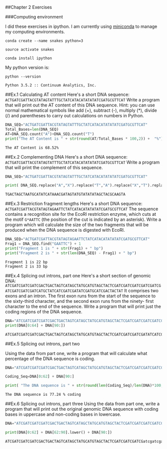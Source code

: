##Chapter 2 Exercises

###Computing environment

I did these exercises in ipython.  I am currently using [miniconda](http://conda.pydata.org/miniconda.html) to manage my computing environments.


`conda create --name snakes python=3`

`source activate snakes`

`conda install ipython`

My python version is:

`python --version`
```
Python 3.5.2 :: Continuum Analytics, Inc.
```


##Ex.1 Calculating AT content
Here's a short DNA sequence:
`ACTGATCGATTACGTATAGTATTTGCTATCATACATATATATCGATGCGTTCAT`
Write a program that will print out the AT content of this DNA sequence. Hint: you can use normal mathematical symbols like add (+), subtract (-), multiply (*), divide (/) and parentheses to carry out calculations on numbers in Python.

```python
DNA_SEQ="ACTGATCGATTACGTATAGTATTTGCTATCATACATATATATCGATGCGTTCAT"
Total_Bases=len(DNA_SEQ)
AT=DNA_SEQ.count("A")+DNA_SEQ.count("T")
print("The AT Content is " + str(round(AT/Total_Bases * 100,2)) +  "%")
```
```
The AT Content is 68.52%
```

##Ex.2 Complementing DNA
Here's a short DNA sequence:
 `ACTGATCGATTACGTATAGTATTTGCTATCATACATATATATCGATGCGTTCAT`
Write a program that will print the complement of this sequence.

```python
DNA_SEQ="ACTGATCGATTACGTATAGTATTTGCTATCATACATATATATCGATGCGTTCAT"

print( DNA_SEQ.replace("A","X").replace("T","A").replace("X","T").replace("G","X").replace("C","G").replace("X","C"))
```

```
TGACTAGCTAATGCATATCATAAACGATAGTATGTATATATAGCTACGCAAGTA
```

##Ex.3 Restriction fragment lengths
Here's a short DNA sequence:
`ACTGATCGATTACGTATAGTAGAATTCTATCATACATATATATCGATGCGTTCAT`
The sequence contains a recognition site for the EcoRI restriction enzyme, which cuts at the motif `G*AATTC` (the position of the cut is indicated by an asterisk). Write a program which will calculate the size of the two fragments that will be produced when the DNA sequence is digested with EcoRI.

```python
DNA_SEQ="ACTGATCGATTACGTATAGTAGAATTCTATCATACATATATATCGATGCGTTCAT"
Frag1 = DNA_SEQ.find("GAATTC") + 1
print("Fragment 1 is " + str(Frag1) + " bp")
print("Fragment 2 is " + str(len(DNA_SEQ) - Frag1) + " bp")
```
```
Fragment 1 is 22 bp
Fragment 2 is 33 bp
```

##Ex.4 Splicing out introns, part one
Here's a short section of genomic DNA:
`ATCGATCGATCGATCGACTGACTAGTCATAGCTATGCATGTAGCTACTCGATCGATCGATCGATCGATCGATCGATCGATCGATCATGCTATCATCGATCGATATCGATGCATCGACTACTAT`
It comprises two exons and an intron. The first exon runs from the start of the sequence to the sixty-third character, and the second exon runs from the ninety- first character to the end of the sequence. Write a program that will print just the coding regions of the DNA sequence.

```python
DNA="ATCGATCGATCGATCGACTGACTAGTCATAGCTATGCATGTAGCTACTCGATCGATCGATCGATCGATCGATCGATCGATCGATCATGCTATCATCGATCGATATCGATGCATCGACTACTAT"
print(DNA[0:64] + DNA[90:])
```
```
ATCGATCGATCGATCGACTGACTAGTCATAGCTATGCATGTAGCTACTCGATCGATCGATCGATATCATCGATCGATATCGATGCATCGACTACTAT
```

##Ex.5 Splicing out introns, part two

Using the data from part one, write a program that will calculate what percentage of the DNA sequence is coding.

```python
DNA="ATCGATCGATCGATCGACTGACTAGTCATAGCTATGCATGTAGCTACTCGATCGATCGATCGATCGATCGATCGATCGATCGATCATGCTATCATCGATCGATATCGATGCATCGACTACTAT"

Coding_Seq=DNA[0:62] + DNA[90:]

print( "The DNA sequence is " + str(round(len(Coding_Seq)/len(DNA)*100,2)) + " % coding")
```

```
The DNA sequence is 77.24 % coding
```

##Ex.6 Splicing out introns, part three
Using the data from part one, write a program that will print out the original genomic DNA sequence with coding bases in uppercase and non-coding bases in lowercase.

```python
DNA="ATCGATCGATCGATCGACTGACTAGTCATAGCTATGCATGTAGCTACTCGATCGATCGATCGATCGATCGATCGATCGATCGATCATGCTATCATCGATCGATATCGATGCATCGACTACTAT"

print(DNA[0:62] + DNA[62:90].lower() + DNA[90:])
```

```
ATCGATCGATCGATCGACTGACTAGTCATAGCTATGCATGTAGCTACTCGATCGATCGATCGatcgatcgatcgatcgatcgatcatgctATCATCGATCGATATCGATGCATCGACTACTAT
```